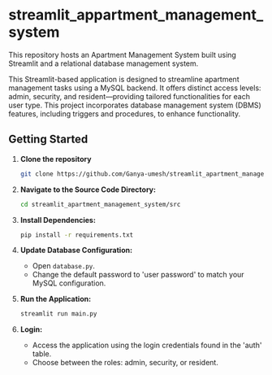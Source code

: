# streamlit_appartment_management_system

This repository hosts an Apartment Management System built using Streamlit and a relational database management system.

This Streamlit-based application is designed to streamline apartment management tasks using a MySQL backend. It offers distinct access levels: admin, security, and resident—providing tailored functionalities for each user type. This project incorporates database management system (DBMS) features, including triggers and procedures, to enhance functionality.

## Getting Started

1. **Clone the repository**
    ```bash
    git clone https://github.com/Ganya-umesh/streamlit_apartment_management_system.git
    ```

2. **Navigate to the Source Code Directory:**
    ```bash
    cd streamlit_apartment_management_system/src
    ```

3. **Install Dependencies:**
    ```bash
    pip install -r requirements.txt
    ```

4. **Update Database Configuration:**
    - Open `database.py`.
    - Change the default password to 'user password' to match your MySQL configuration.

5. **Run the Application:**
    ```bash
    streamlit run main.py
    ```

6. **Login:**
    - Access the application using the login credentials found in the 'auth' table.
    - Choose between the roles: admin, security, or resident.
